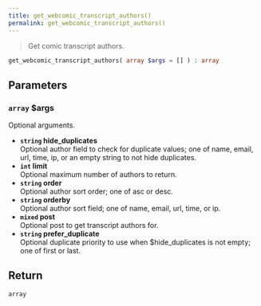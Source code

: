 ```yaml
---
title: get_webcomic_transcript_authors()
permalink: get_webcomic_transcript_authors()
---
```


> Get comic transcript authors.

```php
get_webcomic_transcript_authors( array $args = [] ) : array
```

## Parameters

### `array` $args
Optional arguments.

- **`string` hide_duplicates**  
Optional author field to check for
duplicate values; one of name, email,
url, time, ip, or an empty string to not
hide duplicates.
- **`int` limit**  
Optional maximum number of authors to return.
- **`string` order**  
Optional author sort order; one of asc or desc.
- **`string` orderby**  
Optional author sort field; one of name, email,
url, time, or ip.
- **`mixed` post**  
Optional post to get transcript authors for.
- **`string` prefer_duplicate**  
Optional duplicate priority to use when
$hide_duplicates is not empty; one of
first or last.

## Return

`array`
